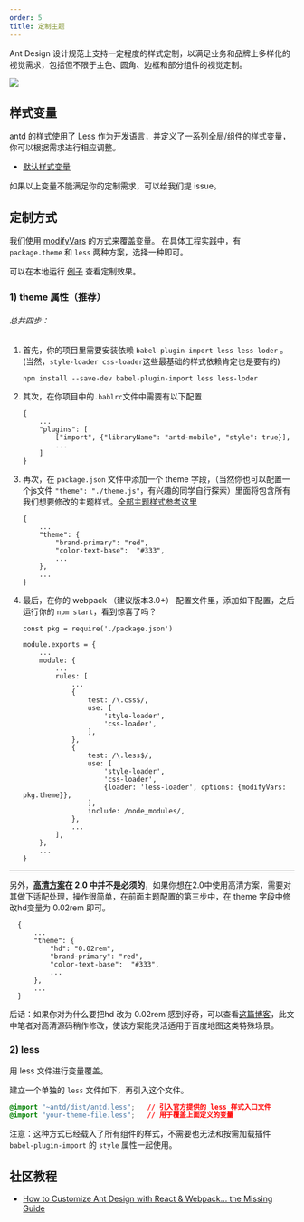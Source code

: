 ```yaml
---
order: 5
title: 定制主题
---
```


Ant Design 设计规范上支持一定程度的样式定制，以满足业务和品牌上多样化的视觉需求，包括但不限于主色、圆角、边框和部分组件的视觉定制。

![](https://zos.alipayobjects.com/rmsportal/zTFoszBtDODhXfLAazfSpYbSLSEeytoG.png)

## 样式变量

antd 的样式使用了 [Less](http://lesscss.org/) 作为开发语言，并定义了一系列全局/组件的样式变量，你可以根据需求进行相应调整。

- [默认样式变量](https://github.com/ant-design/ant-design/blob/master/components/style/themes/default.less)

如果以上变量不能满足你的定制需求，可以给我们提 issue。

## 定制方式

我们使用 [modifyVars](http://lesscss.org/usage/#using-less-in-the-browser-modify-variables) 的方式来覆盖变量。
在具体工程实践中，有 `package.theme` 和 `less` 两种方案，选择一种即可。

可以在本地运行 [例子](https://github.com/ant-design/antd-init/tree/master/examples/customize-antd-theme) 查看定制效果。

### 1) theme 属性（推荐）
###### 总共四步：
1. 首先，你的项目里需要安装依赖 `babel-plugin-import less less-loder` 。(当然，`style-loader css-loader`这些最基础的样式依赖肯定也是要有的)

    ```
    npm install --save-dev babel-plugin-import less less-loder
   ```
1. 其次，在你项目中的`.bablrc`文件中需要有以下配置

    ```
    {
        ...
        "plugins": [
            ["import", {"libraryName": "antd-mobile", "style": true}],
            ...
        ]
    }
   ```
1. 再次，在 `package.json` 文件中添加一个 theme 字段，（当然你也可以配置一个js文件 `"theme": "./theme.js"`，有兴趣的同学自行探索）里面将包含所有我们想要修改的主题样式。[全部主题样式参考这里](https://github.com/ant-design/ant-design-mobile/blob/master/components/style/themes/default.less)
    ```
    {
        ...
        "theme": {
            "brand-primary": "red",
            "color-text-base":  "#333",
            ...
        },
        ...
    }
   ```

1. 最后，在你的 webpack （建议版本3.0+） 配置文件里，添加如下配置，之后运行你的 `npm start`，看到惊喜了吗？
    ```
    const pkg = require('./package.json')

    module.exports = {
        ...
        module: {
            ...
            rules: [
                ...
                {
                    test: /\.css$/,
                    use: [
                        'style-loader',
                        'css-loader',
                    ],
                },
                {
                    test: /\.less$/,
                    use: [
                        'style-loader',
                        'css-loader',
                        {loader: 'less-loader', options: {modifyVars: pkg.theme}},
                    ],
                    include: /node_modules/,
                },
                ...
            ],
        },
        ...
    }
   ```
---
另外，**[高清方案](https://github.com/ant-design/ant-design-mobile/wiki/HD)在 2.0 中并不是必须的**，如果你想在2.0中使用高清方案，需要对其做下适配处理，操作很简单，在前面主题配置的第三步中，在 theme 字段中修改hd变量为 0.02rem 即可。
```
  {
      ...
      "theme": {
          "hd": "0.02rem",
          "brand-primary": "red",
          "color-text-base":  "#333",
          ...
      },
      ...
  }
  ```
后话：如果你对为什么要把hd 改为 0.02rem 感到好奇，可以查看[这篇博客](http://www.jianshu.com/p/985d26b40199)，此文中笔者对高清源码稍作修改，使该方案能灵活适用于百度地图这类特殊场景。

### 2) less

用 less 文件进行变量覆盖。

建立一个单独的 `less` 文件如下，再引入这个文件。

   ```css
   @import "~antd/dist/antd.less";   // 引入官方提供的 less 样式入口文件
   @import "your-theme-file.less";   // 用于覆盖上面定义的变量
   ```

注意：这种方式已经载入了所有组件的样式，不需要也无法和按需加载插件 `babel-plugin-import` 的 `style` 属性一起使用。

## 社区教程

- [How to Customize Ant Design with React & Webpack… the Missing Guide](https://medium.com/@GeoffMiller/how-to-customize-ant-design-with-react-webpack-the-missing-guide-c6430f2db10f)
